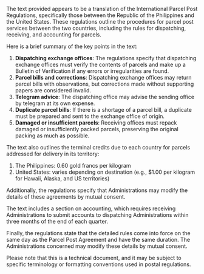 The text provided appears to be a translation of the International Parcel Post Regulations, specifically those between the Republic of the Philippines and the United States. These regulations outline the procedures for parcel post services between the two countries, including the rules for dispatching, receiving, and accounting for parcels.

Here is a brief summary of the key points in the text:

1. **Dispatching exchange offices**: The regulations specify that dispatching exchange offices must verify the contents of parcels and make up a Bulletin of Verification if any errors or irregularities are found.
2. **Parcel bills and corrections**: Dispatching exchange offices may return parcel bills with observations, but corrections made without supporting papers are considered invalid.
3. **Telegram advice**: The dispatching office may advise the sending office by telegram at its own expense.
4. **Duplicate parcel bills**: If there is a shortage of a parcel bill, a duplicate must be prepared and sent to the exchange office of origin.
5. **Damaged or insufficient parcels**: Receiving offices must repack damaged or insufficiently packed parcels, preserving the original packing as much as possible.

The text also outlines the terminal credits due to each country for parcels addressed for delivery in its territory:

1. The Philippines: 0.60 gold francs per kilogram
2. United States: varies depending on destination (e.g., $1.00 per kilogram for Hawaii, Alaska, and US territories)

Additionally, the regulations specify that Administrations may modify the details of these agreements by mutual consent.

The text includes a section on accounting, which requires receiving Administrations to submit accounts to dispatching Administrations within three months of the end of each quarter.

Finally, the regulations state that the detailed rules come into force on the same day as the Parcel Post Agreement and have the same duration. The Administrations concerned may modify these details by mutual consent.

Please note that this is a technical document, and it may be subject to specific terminology or formatting conventions used in postal regulations.